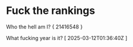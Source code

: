 # Fuck the rankings

Who the hell am I?
{ 21416548 }

What fucking year is it?
[ 2025-03-12T01:36:40Z ]
